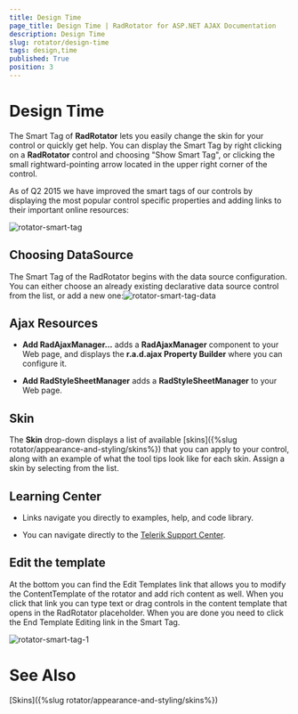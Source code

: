 ```yaml
---
title: Design Time
page_title: Design Time | RadRotator for ASP.NET AJAX Documentation
description: Design Time
slug: rotator/design-time
tags: design,time
published: True
position: 3
---
```


# Design Time

The Smart Tag of **RadRotator** lets you easily change the skin for your control or quickly get help. You can display the Smart Tag by right clicking on a **RadRotator** control and choosing "Show Smart Tag", or clicking the small rightward-pointing arrow located in the upper right corner of the control.

As of Q2 2015 we have improved the smart tags of our controls by displaying the most popular control specific properties and adding links to their important online resources:

![rotator-smart-tag](images/rotator-smart-tag.png)

## Choosing DataSource

The Smart Tag of the RadRotator begins with the data source configuration. You can either choose an already existing declarative data source control from the list, or add a new one:![rotator-smart-tag-data](images/rotator-smart-tag-data.png)

## Ajax Resources

* **Add RadAjaxManager...** adds a **RadAjaxManager** component to your Web page, and displays the **r.a.d.ajax Property Builder** where you can configure it.

* **Add RadStyleSheetManager** adds a **RadStyleSheetManager** to your Web page.

## Skin

The **Skin** drop-down displays a list of available [skins]({%slug rotator/appearance-and-styling/skins%}) that you can apply to your control, along with an example of what the tool tips look like for each skin. Assign a skin by selecting from the list.

## Learning Center

* Links navigate you directly to examples, help, and code library.

* You can navigate directly to the [Telerik Support Center](https://www.telerik.com/support/home.aspx).

## Edit the template

At the bottom you can find the Edit Templates link that allows you to modify the ContentTemplate of the rotator and add rich content as well. When you click that link you can type text or drag controls in the content template that opens in the RadRotator placeholder. When you are done you need to click the End Template Editing link in the Smart Tag.

![rotator-smart-tag-1](images/rotator-smart-tag-1.png)

# See Also

[Skins]({%slug rotator/appearance-and-styling/skins%})
